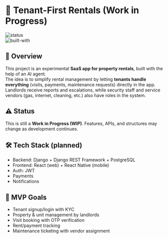 # 🚀 Tenant-First Rentals (Work in Progress)

![status](https://img.shields.io/badge/status-WIP-yellow)  
![built-with](https://img.shields.io/badge/built%20with-AI%20Agent-blue)

## 📌 Overview
This project is an experimental **SaaS app for property rentals**, built with the help of an AI agent.  
The idea is to simplify rental management by letting **tenants handle everything** (visits, payments, maintenance requests) directly in the app.  
Landlords receive reports and escalations, while security staff and service vendors (gas, internet, cleaning, etc.) also have roles in the system.

## ⚠️ Status
This is still a **Work in Progress (WIP)**. Features, APIs, and structures may change as development continues.

## 🛠️ Tech Stack (planned)
- Backend: Django + Django REST Framework + PostgreSQL  
- Frontend: React (web) + React Native (mobile)  
- Auth: JWT 
- Payments
- Notifications

## 🎯 MVP Goals
- Tenant signup/login with KYC  
- Property & unit management by landlords  
- Visit booking with OTP verification  
- Rent/payment tracking  
- Maintenance ticketing with vendor assignment 
